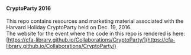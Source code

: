 #### CryptoParty 2016   
This repo contains resources and marketing material associated with the Harvard Holiday CryptoParty held on Dec. 19, 2016.    
The website for the event where the code in this repo is rendered is here:    
[https://cfa-library.github.io/Collaborations/CryptoParty/](https://cfa-library.github.io/Collaborations/CryptoParty/)
